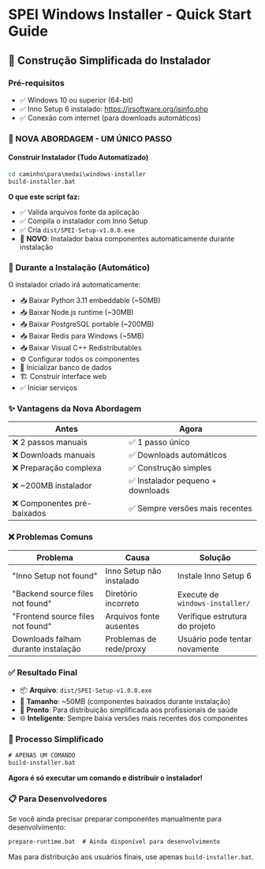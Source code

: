 # SPEI Windows Installer - Quick Start Guide

## 🚀 **Construção Simplificada do Instalador**

### **Pré-requisitos**
- ✅ Windows 10 ou superior (64-bit)
- ✅ Inno Setup 6 instalado: https://jrsoftware.org/isinfo.php
- ✅ Conexão com internet (para downloads automáticos)

### **🎯 NOVA ABORDAGEM - UM ÚNICO PASSO**

#### **Construir Instalador (Tudo Automatizado)**
```cmd
cd caminho\para\medai\windows-installer
build-installer.bat
```

**O que este script faz:**
- ✅ Valida arquivos fonte da aplicação
- ✅ Compila o instalador com Inno Setup
- ✅ Cria `dist/SPEI-Setup-v1.0.0.exe`
- 🎯 **NOVO**: Instalador baixa componentes automaticamente durante instalação

### **🔄 Durante a Instalação (Automático)**

O instalador criado irá automaticamente:
- 📥 Baixar Python 3.11 embeddable (~50MB)
- 📥 Baixar Node.js runtime (~30MB)
- 📥 Baixar PostgreSQL portable (~200MB)
- 📥 Baixar Redis para Windows (~5MB)
- 📥 Baixar Visual C++ Redistributables
- ⚙️ Configurar todos os componentes
- 🚀 Inicializar banco de dados
- 🏗️ Construir interface web
- ✅ Iniciar serviços

### **✨ Vantagens da Nova Abordagem**

| Antes | Agora |
|-------|-------|
| ❌ 2 passos manuais | ✅ 1 passo único |
| ❌ Downloads manuais | ✅ Downloads automáticos |
| ❌ Preparação complexa | ✅ Construção simples |
| ❌ ~200MB instalador | ✅ Instalador pequeno + downloads |
| ❌ Componentes pré-baixados | ✅ Sempre versões mais recentes |

### **❌ Problemas Comuns**

| Problema | Causa | Solução |
|----------|-------|---------|
| "Inno Setup not found" | Inno Setup não instalado | Instale Inno Setup 6 |
| "Backend source files not found" | Diretório incorreto | Execute de `windows-installer/` |
| "Frontend source files not found" | Arquivos fonte ausentes | Verifique estrutura do projeto |
| Downloads falham durante instalação | Problemas de rede/proxy | Usuário pode tentar novamente |

### **✅ Resultado Final**
- 📦 **Arquivo**: `dist/SPEI-Setup-v1.0.0.exe`
- 📏 **Tamanho**: ~50MB (componentes baixados durante instalação)
- 🎯 **Pronto**: Para distribuição simplificada aos profissionais de saúde
- 🌐 **Inteligente**: Sempre baixa versões mais recentes dos componentes

### **🔄 Processo Simplificado**
```cmd
# APENAS UM COMANDO
build-installer.bat
```

**Agora é só executar um comando e distribuir o instalador!**

### **📋 Para Desenvolvedores**

Se você ainda precisar preparar componentes manualmente para desenvolvimento:
```cmd
prepare-runtime.bat  # Ainda disponível para desenvolvimento
```

Mas para distribuição aos usuários finais, use apenas `build-installer.bat`.
